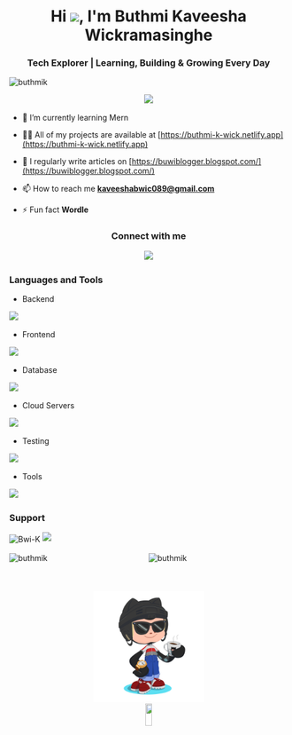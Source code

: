 
<h1 align="center">Hi
  <img src="https://media.giphy.com/media/hVa6t0WpoDOk7Pxb7l/giphy.gif" width="50">, I'm Buthmi Kaveesha Wickramasinghe
</h1> 
<h3 align="center">Tech Explorer | Learning, Building & Growing Every Day</h3>

<p align="left"> <img src="https://komarev.com/ghpvc/?username=buthmik&label=Profile%20views&color=0e75b6&style=flat" alt="buthmik" /> </p>

<p align="center">
  <a href="https://github.com/fairyland0926"><img src="https://readme-typing-svg.herokuapp.com/?lines=Web%20Developer;Full%20Stack-developing;Always%20learning%20new%20tech&font=Pacifico&center=true&width=650&height=120&color=58a6ff&vCenter=true&size=35%22"></a>
</p>


- 🌱 I’m currently learning Mern 

- 👨‍💻 All of my projects are available at [https://buthmi-k-wick.netlify.app](https://buthmi-k-wick.netlify.app)

- 📝 I regularly write articles on [https://buwiblogger.blogspot.com/](https://buwiblogger.blogspot.com/)

- 📫 How to reach me **kaveeshabwic089@gmail.com**

- ⚡ Fun fact **Wordle**



<h3 align="center">Connect with me</h3>

<p align="center">
  <a href="https://skillicons.dev">
    <img src="https://skillicons.dev/icons?i=linkedin,gmail,discord" />
  </a>
</p>



<h3 align="left">Languages and Tools</h3>

- Backend
<p align="left">
  <a href="https://skillicons.dev">
    <img src="https://skillicons.dev/icons?i=java,nodejs,py,spring,express," />
  </a>
</p>

- Frontend
<p align="left">
  <a href="https://skillicons.dev">
    <img src="https://skillicons.dev/icons?i=ts,js,react,nextjs,tailwind,materialui" />
  </a>
</p>

- Database
<p align="left">
  <a href="https://skillicons.dev">
    <img src="https://skillicons.dev/icons?i=mongodb,mysql,postgresql" />
  </a>
</p>

- Cloud Servers
<p align="left">
  <a href="https://skillicons.dev">
    <img src="https://skillicons.dev/icons?i=azure,firebase" />
  </a>
</p>

- Testing
<p align="left">
  <a href="https://skillicons.dev">
    <img src="https://skillicons.dev/icons?i=selenium,jquery" />
  </a>
</p>

- Tools
<p align="left">
  <a href="https://skillicons.dev">
    <img src="https://skillicons.dev/icons?i=git,github,docker,figma,xd,idea,vscode,postman,photoshop,unity" />
  </a>
</p>




<div align ="left">
 <h3>Support</h3>
  <img align="center"src="https://cdn.ko-fi.com/cdn/kofi3.png?v=3" height="50" width="210" alt="Bwi-K" />
   <img src = "https://github.com/7oSkaaa/7oSkaaa/blob/main/Images/about_me.gif?raw=true" width = 4px>
    <br>
     <br>
     </div>
 
<div align="center">
 <img align="left" src="https://github-readme-stats.vercel.app/api/top-langs?username=buthmik&theme=github_dark&hide_border=true&show_icons=true&locale=en&layout=compact" alt="buthmik" />
  <img src="https://github-readme-stats.vercel.app/api?username=buthmik&theme=github_dark&hide_border=true&show_icons=true&locale=en" alt="buthmik" />
   <br>
   <br>
    <img src="https://github-readme-streak-stats.herokuapp.com/?user=buthmik&theme=algolia&background=0d1117&hide_border=true" alt="" />
     <br>
      <br>
       <img src="https://raw.githubusercontent.com/AhmedFathyDev/AhmedFathyDev/main/GitHub.png" alt="GitHub Octocat Drinking a Cup of Coffee" height="200">
        <br>
        <img  src="https://i.imgur.com/dBaSKWF.gif" height="40" width="15%">
       </div>


